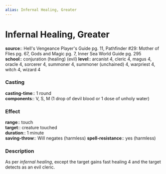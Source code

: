 ```yaml
---
alias: Infernal Healing, Greater
---
```


# Infernal Healing, Greater 

**source**:: Hell's Vengeance Player's Guide pg. 11, Pathfinder \#29: Mother of Flies pg. 67, Gods and Magic pg. 7, Inner Sea World Guide pg. 295  
**school**:: conjuration (healing) (evil)
**level**:: arcanist 4, cleric 4, magus 4, oracle 4, sorcerer 4, summoner 4, summoner (unchained) 4, warpriest 4, witch 4, wizard 4

### Casting 

**casting-time**:: 1 round  
**components**:: V, S, M (1 drop of devil blood or 1 dose of unholy water)

### Effect 

**range**:: touch  
**target**:: creature touched  
**duration**:: 1 minute  
**saving-throw**:: Will negates (harmless)
**spell-resistance**:: yes (harmless)

### Description 

As per *infernal healing*, except the target gains fast healing 4 and the target detects as an evil cleric.
